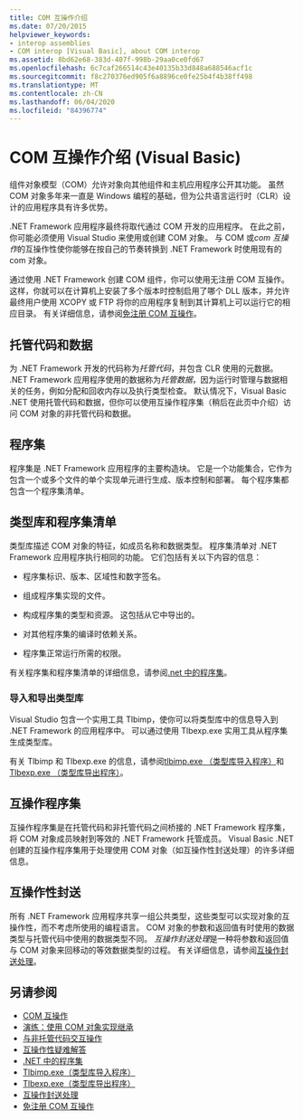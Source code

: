 ```yaml
---
title: COM 互操作介绍
ms.date: 07/20/2015
helpviewer_keywords:
- interop assemblies
- COM interop [Visual Basic], about COM interop
ms.assetid: 8bd62e68-383d-407f-998b-29aa0ce0fd67
ms.openlocfilehash: 6c7caf266514c43e40135b33d848a688546acf1c
ms.sourcegitcommit: f8c270376ed905f6a8896ce0fe25b4f4b38ff498
ms.translationtype: MT
ms.contentlocale: zh-CN
ms.lasthandoff: 06/04/2020
ms.locfileid: "84396774"
---
```

# <a name="introduction-to-com-interop-visual-basic"></a>COM 互操作介绍 (Visual Basic)
组件对象模型（COM）允许对象向其他组件和主机应用程序公开其功能。 虽然 COM 对象多年来一直是 Windows 编程的基础，但为公共语言运行时（CLR）设计的应用程序具有许多优势。  
  
 .NET Framework 应用程序最终将取代通过 COM 开发的应用程序。 在此之前，你可能必须使用 Visual Studio 来使用或创建 COM 对象。 与 COM 或*com 互操作*的互操作性使你能够在按自己的节奏转换到 .NET Framework 时使用现有的 com 对象。  
  
 通过使用 .NET Framework 创建 COM 组件，你可以使用无注册 COM 互操作。 这样，你就可以在计算机上安装了多个版本时控制启用了哪个 DLL 版本，并允许最终用户使用 XCOPY 或 FTP 将你的应用程序复制到其计算机上可以运行它的相应目录。 有关详细信息，请参阅[免注册 COM 互操作](../../../framework/interop/registration-free-com-interop.md)。  
  
## <a name="managed-code-and-data"></a>托管代码和数据  
 为 .NET Framework 开发的代码称为*托管代码*，并包含 CLR 使用的元数据。 .NET Framework 应用程序使用的数据称为*托管数据*，因为运行时管理与数据相关的任务，例如分配和回收内存以及执行类型检查。 默认情况下，Visual Basic .NET 使用托管代码和数据，但你可以使用互操作程序集（稍后在此页中介绍）访问 COM 对象的非托管代码和数据。  
  
## <a name="assemblies"></a>程序集  
 程序集是 .NET Framework 应用程序的主要构造块。 它是一个功能集合，它作为包含一个或多个文件的单个实现单元进行生成、版本控制和部署。 每个程序集都包含一个程序集清单。  
  
## <a name="type-libraries-and-assembly-manifests"></a>类型库和程序集清单  
 类型库描述 COM 对象的特征，如成员名称和数据类型。 程序集清单对 .NET Framework 应用程序执行相同的功能。 它们包括有关以下内容的信息：  
  
- 程序集标识、版本、区域性和数字签名。  
  
- 组成程序集实现的文件。  
  
- 构成程序集的类型和资源。 这包括从它中导出的。  
  
- 对其他程序集的编译时依赖关系。  
  
- 程序集正常运行所需的权限。  
  
 有关程序集和程序集清单的详细信息，请参阅[.net 中的程序集](../../../standard/assembly/index.md)。  
  
### <a name="importing-and-exporting-type-libraries"></a>导入和导出类型库  
 Visual Studio 包含一个实用工具 Tlbimp，使你可以将类型库中的信息导入到 .NET Framework 的应用程序中。 可以通过使用 Tlbexp.exe 实用工具从程序集生成类型库。  
  
 有关 Tlbimp 和 Tlbexp.exe 的信息，请参阅[tlbimp.exe （类型库导入程序）](../../../framework/tools/tlbimp-exe-type-library-importer.md)和[Tlbexp.exe （类型库导出程序）](../../../framework/tools/tlbexp-exe-type-library-exporter.md)。  
  
## <a name="interop-assemblies"></a>互操作程序集  
 互操作程序集是在托管代码和非托管代码之间桥接的 .NET Framework 程序集，将 COM 对象成员映射到等效的 .NET Framework 托管成员。 Visual Basic .NET 创建的互操作程序集用于处理使用 COM 对象（如互操作性封送处理）的许多详细信息。  
  
## <a name="interoperability-marshaling"></a>互操作性封送  
 所有 .NET Framework 应用程序共享一组公共类型，这些类型可以实现对象的互操作性，而不考虑所使用的编程语言。 COM 对象的参数和返回值有时使用的数据类型与托管代码中使用的数据类型不同。 *互操作封送处理*是一种将参数和返回值与 COM 对象来回移动的等效数据类型的过程。 有关详细信息，请参阅[互操作封送处理](../../../framework/interop/interop-marshaling.md)。  
  
## <a name="see-also"></a>另请参阅

- [COM 互操作](index.md)
- [演练：使用 COM 对象实现继承](walkthrough-implementing-inheritance-with-com-objects.md)
- [与非托管代码交互操作](../../../framework/interop/index.md)
- [互操作性疑难解答](troubleshooting-interoperability.md)
- [.NET 中的程序集](../../../standard/assembly/index.md)
- [Tlbimp.exe（类型库导入程序）](../../../framework/tools/tlbimp-exe-type-library-importer.md)
- [Tlbexp.exe（类型库导出程序）](../../../framework/tools/tlbexp-exe-type-library-exporter.md)
- [互操作封送处理](../../../framework/interop/interop-marshaling.md)
- [免注册 COM 互操作](../../../framework/interop/registration-free-com-interop.md)
